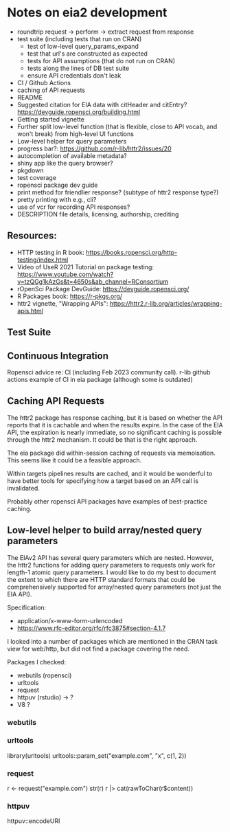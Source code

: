
# Notes on eia2 development

- roundtrip request -> perform -> extract request from response
- test suite (including tests that run on CRAN)
  - test of low-level query_params_expand
  - test that url's are constructed as expected
  - tests for API assumptions (that do not run on CRAN)
  - tests along the lines of DB test suite
  - ensure API credentials don't leak
- CI / Github Actions
- caching of API requests
- README
- Suggested citation for EIA data with citHeader and citEntry? https://devguide.ropensci.org/building.html
- Getting started vignette
- Further split low-level function (that is flexible, close to API vocab, and won't break) from high-level UI functions
- Low-level helper for query parameters
- progress bar?: https://github.com/r-lib/httr2/issues/20
- autocompletion of available metadata?
- shiny app like the query browser?
- pkgdown
- test coverage
- ropensci package dev guide
- print method for friendlier response? (subtype of httr2 response type?)
- pretty printing with e.g., cli?
- use of vcr for recording API responses?
- DESCRIPTION file details, licensing, authorship, crediting



## Resources:

- HTTP testing in R book: https://books.ropensci.org/http-testing/index.html
- Video of UseR 2021 Tutorial on package testing: https://www.youtube.com/watch?v=tzQGg1kAzGs&t=4650s&ab_channel=RConsortium
- rOpenSci Package DevGuide: https://devguide.ropensci.org/
- R Packages book: https://r-pkgs.org/
- httr2 vignette, "Wrapping APIs": https://httr2.r-lib.org/articles/wrapping-apis.html


## Test Suite



## Continuous Integration

Ropensci advice re: CI (including Feb 2023 community call).
r-lib github actions
example of CI in eia package (although some is outdated)

## Caching API Requests

The httr2 package has response caching, but it is based on whether the API reports that it is cachable and when the results expire. In the case of the EIA API, the expiration is nearly immediate, so no significant caching is possible through the httr2 mechanism. It could be that is the right approach.

The eia package did within-session caching of requests via memoisation. This seems like it could be a feasible approach.

Within targets pipelines results are cached, and it would be wonderful to have better tools for specifying how a target based on an API call is invalidated.

Probably other ropensci API packages have examples of best-practice caching.


## Low-level helper to build array/nested query parameters

The EIAv2 API has several query parameters which are nested. However, the httr2 functions for adding query parameters to requests only work for length-1 atomic query parameters. I would like to do my best to document the extent to which there are HTTP standard formats that could be comprehensively supported for array/nested query parameters (not just the EIA API).

Specification:
- application/x-www-form-urlencoded  
- https://www.rfc-editor.org/rfc/rfc3875#section-4.1.7  


I looked into a number of packages which are mentioned in the CRAN task view for web/http, but did not find a package covering the need.

Packages I checked: 
- webutils (ropensci)
- urltools
- request
- httpuv (rstudio) -> ?
- V8 ?

### webutils


### urltools

library(urltools)
urltools::param_set("example.com", "x", c(1, 2))

### request

r <- request("example.com")
str(r)
r |> cat(rawToChar(r$content))

### httpuv

httpuv::encodeURI






